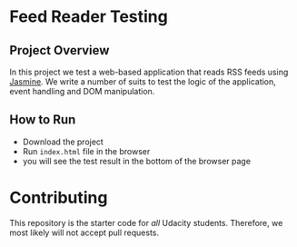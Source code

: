 # Feed Reader Testing
## Project Overview

In this project we test a web-based application that reads RSS feeds using [Jasmine](http://jasmine.github.io/). We write a number of suits to test the logic of the application, event handling and DOM manipulation.

## How to Run

- Download the project
- Run `index.html` file in the browser
- you will see the test result in the bottom of the browser page

# Contributing

This repository is the starter code for _all_ Udacity students. Therefore, we most likely will not accept pull requests.
